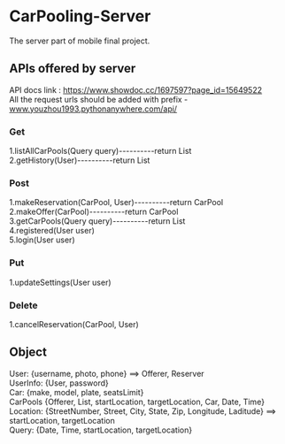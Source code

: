 # CarPooling-Server
The server part of mobile final project.
## APIs offered by server
API docs link : https://www.showdoc.cc/1697597?page_id=15649522 <br>
All the request urls should be added with prefix - www.youzhou1993.pythonanywhere.com/api/
### Get
1.listAllCarPools(Query query)----------return List<CarPools>		<br>
2.getHistory(User)----------return List<CarPool>
  
### Post
1.makeReservation(CarPool, User)----------return CarPool  <br>
2.makeOffer(CarPool)----------return CarPool    <br>
3.getCarPools(Query query)----------return List<CarPools>   <br>
4.registered(User user)   <br>
5.login(User user)   

### Put
1.updateSettings(User user)
  
### Delete
1.cancelReservation(CarPool, User)

## Object
User: {username, photo, phone} ==> Offerer, Reserver  <br>
UserInfo: {User, password}   <br>
Car: {make, model, plate, seatsLimit}   <br>
CarPools {Offerer, List<Reserver>, startLocation, targetLocation, Car, Date, Time} <br>
Location: {StreetNumber, Street, City, State, Zip, Longitude, Laditude} ==> startLocation, targetLocation <br>
Query: {Date, Time, startLocation, targetLocation}


